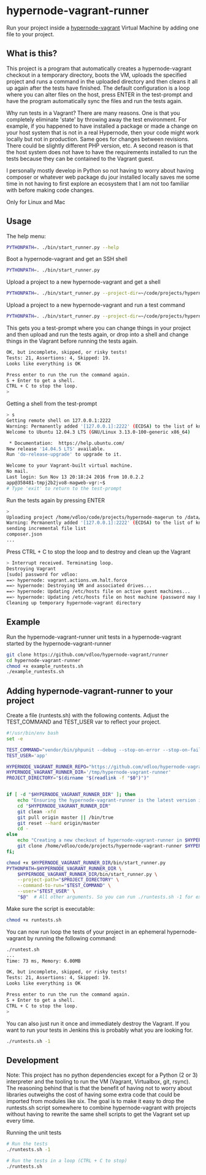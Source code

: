 # hypernode-vagrant-runner

Run your project inside a [hypernode-vagrant](http://github.com/byteinternet/hypernode-vagrant) Virtual Machine by adding one file to your project.

## What is this?

This project is a program that automatically creates a hypernode-vagrant checkout in a temporary directory, boots the VM, uploads the specified project and runs a command in the uploaded directory and then cleans it all up again after the tests have finished. The default configuration is a loop where you can alter files on the host, press ENTER in the test-prompt and have the program automatically sync the files and run the tests again.  

Why run tests in a Vagrant? There are many reasons. One is that you completely eliminate 'state' by throwing away the test environment. For example, if you happened to have installed a package or made a change on your host system that is not in a real Hypernode, then your code might work locally but not in production. Same goes for changes between revisions.  There could be slightly different PHP version, etc.  A second reason is that the host system does not have to have the requirements installed to run the tests because they can be contained to the Vagrant guest. 

I personally mostly develop in Python so not having to worry about having composer or whatever web package du jour installed locally saves me some time in not having to first explore an ecosystem that I am not too familiar with before making code changes. 

Only for Linux and Mac

## Usage

The help menu:
```bash
PYTHONPATH=. ./bin/start_runner.py --help
```

Boot a hypernode-vagrant and get an SSH shell
```bash
PYTHONPATH=. ./bin/start_runner.py
```

Upload a project to a new hypernode-vagrant and get a shell
```bash
PYTHONPATH=. ./bin/start_runner.py --project-dir=~/code/projects/hypernode-magerun
```

Upload a project to a new hypernode-vagrant and run a test command
```bash
PYTHONPATH=. ./bin/start_runner.py --project-dir=~/code/projects/hypernode-magerun --command-to-run='bash runtests.sh'
```

This gets you a test-prompt where you can change things in your project and then upload and run the tests again, or drop into a shell and change things in the Vagrant before running the tests again.
```bash
OK, but incomplete, skipped, or risky tests!
Tests: 21, Assertions: 4, Skipped: 19.
Looks like everything is OK

Press enter to run the run the command again.
S + Enter to get a shell.
CTRL + C to stop the loop.
> 
```

Getting a shell from the test-prompt
```bash
> s
Getting remote shell on 127.0.0.1:2222
Warning: Permanently added '[127.0.0.1]:2222' (ECDSA) to the list of known hosts.
Welcome to Ubuntu 12.04.3 LTS (GNU/Linux 3.13.0-100-generic x86_64)

 * Documentation:  https://help.ubuntu.com/
New release '14.04.5 LTS' available.
Run 'do-release-upgrade' to upgrade to it.

Welcome to your Vagrant-built virtual machine.
No mail.
Last login: Sun Nov 13 20:18:24 2016 from 10.0.2.2
app@358481-tmpj2b2jvo8-magweb-vgr:~$ 
# Type 'exit' to return to the test-prompt
```

Run the tests again by pressing ENTER
```bash
> 
Uploading project /home/vdloo/code/projects/hypernode-magerun to /data/web/public on the vagrant..
Warning: Permanently added '[127.0.0.1]:2222' (ECDSA) to the list of known hosts.
sending incremental file list
composer.json
...
```

Press CTRL + C to stop the loop and to destroy and clean up the Vagrant
```bash
> Interrupt received. Terminating loop.
Destroying Vagrant
[sudo] password for vdloo: 
==> hypernode: vagrant.actions.vm.halt.force
==> hypernode: Destroying VM and associated drives...
==> hypernode: Updating /etc/hosts file on active guest machines...
==> hypernode: Updating /etc/hosts file on host machine (password may be required)...
Cleaning up temporary hypernode-vagrant directory
```

## Example

Run the hypernode-vagrant-runner unit tests in a hypernode-vagrant started by the hypernode-vagrant-runner
```bash
git clone https://github.com/vdloo/hypernode-vagrant/runner
cd hypernode-vagrant-runner
chmod +x example_runtests.sh
./example_runtests.sh
```

## Adding hypernode-vagrant-runner to your project

Create a file (runtests.sh) with the following contents. Adjust the TEST_COMMAND and TEST_USER var to reflect your project.
```bash
#!/usr/bin/env bash
set -e

TEST_COMMAND="vendor/bin/phpunit --debug --stop-on-error --stop-on-failure"
TEST_USER='app'

HYPERNODE_VAGRANT_RUNNER_REPO="https://github.com/vdloo/hypernode-vagrant-runner"
HYPERNODE_VAGRANT_RUNNER_DIR='/tmp/hypernode-vagrant-runner'
PROJECT_DIRECTORY="$(dirname "$(readlink -f "$0")")"


if [ -d "$HYPERNODE_VAGRANT_RUNNER_DIR" ]; then
    echo "Ensuring the hypernode-vagrant-runner is the latest version in $HYPERNODE_VAGRANT_RUNNER_DIR"
    cd "$HYPERNODE_VAGRANT_RUNNER_DIR"
    git clean -xfd
    git pull origin master || /bin/true
    git reset --hard origin/master
    cd -
else
    echo "Creating a new checkout of hypernode-vagrant-runner in $HYPERNODE_VAGRANT_RUNNER_DIR"
    git clone /home/vdloo/code/projects/hypernode-vagrant-runner $HYPERNODE_VAGRANT_RUNNER_DIR
fi;

chmod +x $HYPERNODE_VAGRANT_RUNNER_DIR/bin/start_runner.py
PYTHONPATH=$HYPERNODE_VAGRANT_RUNNER_DIR \
    $HYPERNODE_VAGRANT_RUNNER_DIR/bin/start_runner.py \
    --project-path="$PROJECT_DIRECTORY" \
    --command-to-run="$TEST_COMMAND" \
    --user="$TEST_USER" \
    "$@"  # All other arguments. So you can run ./runtests.sh -1 for example
```

Make sure the script is executable:
```bash
chmod +x runtests.sh
```

You can now run loop the tests of your project in an ephemeral hypernode-vagrant by running the following command:
```bash
./runtest.sh
...
Time: 73 ms, Memory: 6.00MB

OK, but incomplete, skipped, or risky tests!
Tests: 21, Assertions: 4, Skipped: 19.
Looks like everything is OK

Press enter to run the run the command again.
S + Enter to get a shell.
CTRL + C to stop the loop.
>
```

You can also just run it once and immediately destroy the Vagrant.
If you want to run your tests in Jenkins this is probably what you are looking for.
```bash
./runtests.sh -1
```

## Development

Note: This project has no python dependencies except for a Python (2 or 3) interpreter and the tooling to run the VM (Vagrant, Virtualbox, git, rsync). The reasoning behind that is that the benefit of having not to worry about libraries outweighs the cost of having some extra code that could be imported from modules like six. The goal is to make it easy to drop the runtests.sh script somewhere to combine hypernode-vagrant with projects without having to rewrite the same shell scripts to get the Vagrant set up every time.

Running the unit tests
```bash
# Run the tests
./runtests.sh -1

# Run the tests in a loop (CTRL + C to stop)
./runtests.sh
```
